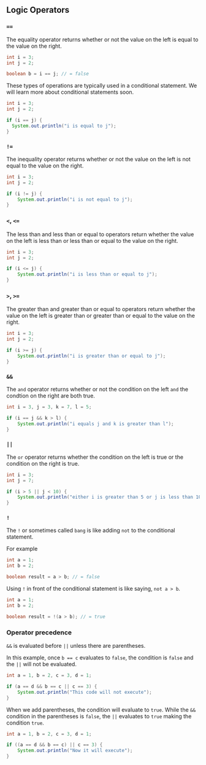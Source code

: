 ## Logic Operators

### `==`

The equality operator returns whether or not the value on the left is equal to the value on the right.

```java
int i = 3;
int j = 2;

boolean b = i == j; // = false
```

These types of operations are typically used in a conditional statement. We will learn more about conditional statements soon.

```java
int i = 3;
int j = 2;

if (i == j) {
  System.out.println("i is equal to j");
}
```

### `!=`

The inequality operator returns whether or not the value on the left is not equal to the value on the right.

```java
int i = 3;
int j = 2;

if (i != j) {
    System.out.println("i is not equal to j");
}
```

### `<`, `<=`

The less than and less than or equal to operators return whether the value on the left is less than or less than or equal to the value on the right.

```java
int i = 3;
int j = 2;

if (i <= j) {
    System.out.println("i is less than or equal to j");
}
```

### `>`, `>=`

The greater than and greater than or equal to operators return whether the value on the left is greater than or greater than or equal to the value on the right.

```java
int i = 3;
int j = 2;

if (i >= j) {
    System.out.println("i is greater than or equal to j");
}
```

### `&&`

The `and` operator returns whether or not the condition on the left `and` the condtion on the right are both true.

```java
int i = 3, j = 3, k = 7, l = 5;

if (i == j && k > l) {
    System.out.println("i equals j and k is greater than l");
}
```

### `||`

The `or` operator returns whether the condition on the left is true or the condition on the right is true.

```java
int i = 3;
int j = 7;

if (i > 5 || j < 10) {
    System.out.println("either i is greater than 5 or j is less than 10");
}
```

### `!`

The `!` or sometimes called `bang` is like adding `not` to the conditional statement.

For example

```java
int a = 1;
int b = 2;

boolean result = a > b; // = false
```

Using `!` in front of the conditional statement is like saying, `not a > b`.

```java
int a = 1;
int b = 2;

boolean result = !(a > b); // = true
```

### Operator precedence

`&&` is evaluated before `||` unless there are parentheses.

In this example, once `b == c` evaluates to `false`, the condition is `false` and the `||` will not be evaluated.

```java
int a = 1, b = 2, c = 3, d = 1;

if (a == d && b == c || c == 3) {
    System.out.println("This code will not execute");
}
```

When we add parentheses, the condition will evaluate to `true`. While the `&&` condition in the parentheses is `false`, the `||` evaluates to `true` making the condition `true`.

```java
int a = 1, b = 2, c = 3, d = 1;

if ((a == d && b == c) || c == 3) {
    System.out.println("Now it will execute");
}
```
